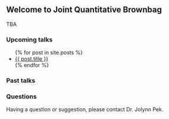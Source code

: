 ## Welcome to Joint Quantitative Brownbag

TBA

### Upcoming talks

<ul>
  {% for post in site.posts %}
    <li>
      <a href="{{ post.url }}">{{ post.title }}</a>
    </li>
  {% endfor %}
</ul>

### Past talks

### Questions

Having a question or suggestion, please contact Dr. Jolynn Pek.
